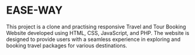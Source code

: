 # EASE-WAY
 This project is a clone and practising responsive Travel and Tour Booking Website developed using HTML, CSS, JavaScript, and PHP. The website is designed to provide users with a seamless experience in exploring and booking travel packages for various destinations.

